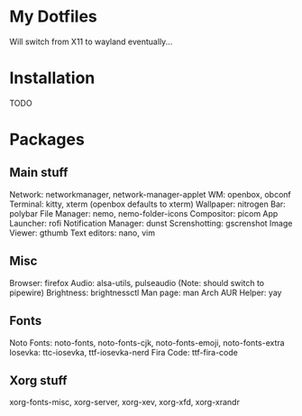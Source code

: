# My Dotfiles
Will switch from X11 to wayland eventually...

# Installation
TODO

# Packages
## Main stuff
Network: networkmanager, network-manager-applet
WM: openbox, obconf
Terminal: kitty, xterm (openbox defaults to xterm)
Wallpaper: nitrogen
Bar: polybar
File Manager: nemo, nemo-folder-icons
Compositor: picom
App Launcher: rofi
Notification Manager: dunst
Screnshotting: gscrenshot
Image Viewer: gthumb
Text editors: nano, vim

## Misc
Browser: firefox
Audio: alsa-utils, pulseaudio (Note: should switch to pipewire)
Brightness: brightnessctl
Man page: man
Arch AUR Helper: yay

## Fonts
Noto Fonts: noto-fonts, noto-fonts-cjk, noto-fonts-emoji, noto-fonts-extra
Iosevka: ttc-iosevka, ttf-iosevka-nerd
Fira Code: ttf-fira-code

## Xorg stuff
xorg-fonts-misc, xorg-server, xorg-xev, xorg-xfd, xorg-xrandr
